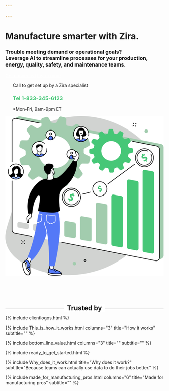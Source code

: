 ```yaml
---

---
```

<div class="uk-section">
<div class="uk-container uk-container-medium">
<div class="uk-child-width-1-2@m uk-grid-match uk-text-left uk-margin-medium-center uk-grid" data-uk-grid="" style="vertical-align: middle;">
<div class="uk-first-column">
<div class="uk-text-left">
<h1>
Manufacture smarter with Zira.
</h1>
<h3>
Trouble meeting demand or operational goals?<br>
Leverage AI to streamline processes for your production, energy, quality, safety, and maintenance teams.
</h3>
<a style="color:white" class="uk-button uk-button-primary uk-button-large uk-margin-medium-top" href="https://my.zira.us/contact">Get connected</a>
<a style="color:white" class="uk-button uk-button-secondary uk-button-large uk-margin-medium-top" href="https://my.zira.us/contact">Learn more</a>
<UL style="list-style-type:none;">
<li>Call to get set up by a Zira specialist</li>
<li><h3 style="color:#46c777">Tel 1-833-345-6123</h3></li>
<li>*Mon-Fri, 9am-9pm ET</li>
</UL>
</div>
</div>
<div class="uk-text-center">
<img src="/uploads/zira_frontpage_image.svg">
</div>
</div>
<h2 style="text-align: center; width: 100%;
border-bottom: 1px solid #dcdcdc;
line-height: 0.1em;
margin:100px 0 20px; "><span style="background:#fff;
padding:0 10px; ">
Trusted by</span></h2>

</div>
{% include clientlogos.html %}

{% include This_is_how_it_works.html columns="3" title="How it works" subtitle="" %}

{% include bottom_line_value.html columns="3" title="" subtitle=""  %}

{% include ready_to_get_started.html %}

{% include Why_does_it_work.html title="Why does it work?" subtitle="Because teams can actually use data to do their jobs better." %}
  
{% include made_for_manufacturing_pros.html columns="6" title="Made for manufacturing pros" subtitle="" %}
</div>
